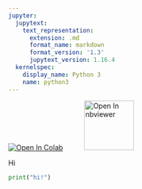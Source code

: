 ```yaml
---
jupyter:
  jupytext:
    text_representation:
      extension: .md
      format_name: markdown
      format_version: '1.3'
      jupytext_version: 1.16.4
  kernelspec:
    display_name: Python 3
    name: python3
---
```


<!-- #region id="5cc97738-0566-4b85-b976-4d2ebacc8699" -->
<a href="https://colab.research.google.com/github/project-ida/test/blob/main/hi.ipynb" target="_parent"><img src="https://colab.research.google.com/assets/colab-badge.svg" alt="Open In Colab"/></a> &nbsp;&nbsp;&nbsp;&nbsp;&nbsp;&nbsp;&nbsp;&nbsp;&nbsp;&nbsp;<a href="https://nbviewer.org/github/project-ida/test/blob/main/hi.ipynb" target="_parent"><img src="https://nbviewer.org/static/img/nav_logo.svg" alt="Open In nbviewer" width="100"/></a>
<!-- #endregion -->

<!-- #region id="W2SOf2BQlhQ4" -->
Hi
<!-- #endregion -->

```python colab={"base_uri": "https://localhost:8080/"} id="q3G8NzSKlgtN" outputId="acba79e5-2e7d-4b0b-ebb7-8ebbab66c14d"
print("hi!")
```

```python id="j70fI3TSljA8"

```
